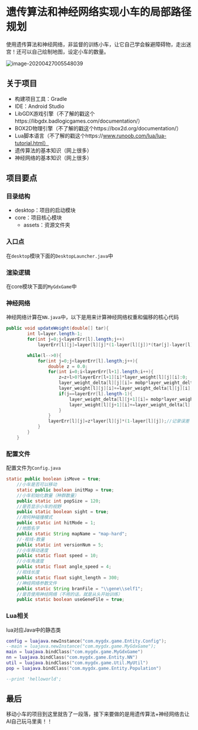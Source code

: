 # 遗传算法和神经网络实现小车的局部路径规划

使用遗传算法和神经网络，非监督的训练小车，让它自己学会躲避障碍物，走出迷宫！还可以自己绘制地图，设定小车的数量。

![image-20200427005548039](https://github.com/a82647041/ImgLib/blob/master/image-20200427005548039.png?raw=true)



## 关于项目

+ 构建项目工具：Gradle
+ IDE：Android Studio
+ LibGDX游戏引擎（不了解的戳这个https://libgdx.badlogicgames.com/documentation/）
+ BOX2D物理引擎（不了解的戳这个https://box2d.org/documentation/）
+ Lua脚本语言（不了解的戳这个https://www.runoob.com/lua/lua-tutorial.html）
+ 遗传算法的基本知识（网上很多）
+ 神经网络的基本知识（网上很多）

## 项目要点

### 目录结构

+ desktop：项目的启动模块
+ core：项目核心模块
  + assets：资源文件夹

### 入口点

在`desktop`模块下面的`DesktopLauncher.java`中

### 渲染逻辑

在core模块下面的`MyGdxGame`中

### 神经网络

神经网络计算在`NN.java`中，以下是用来计算神经网络权重和偏移的核心代码

```java
public void updateWeight(double[] tar){
        int l=layer.length-1;
        for(int j=0;j<layerErr[l].length;j++)
            layerErr[l][j]=layer[l][j]*(1-layer[l][j])*(tar[j]-layer[l][j]);

        while(l-->0){
            for(int j=0;j<layerErr[l].length;j++){
                double z = 0.0;
                for(int i=0;i<layerErr[l+1].length;i++){
                    z=z+l>0?layerErr[l+1][i]*layer_weight[l][j][i]:0;
                    layer_weight_delta[l][j][i]= mobp*layer_weight_delta[l][j]	[i]+rate*layerErr[l+1][i]*layer[l][j];//隐含层动量调整
                    layer_weight[l][j][i]+=layer_weight_delta[l][j][i];//隐含层权重调整
                    if(j==layerErr[l].length-1){
                        layer_weight_delta[l][j+1][i]= mobp*layer_weight_delta[l][j+1][i]+rate*layerErr[l+1][i];//截距动量调整
                        layer_weight[l][j+1][i]+=layer_weight_delta[l][j+1][i];//截距权重调整
                    }
                }
                layerErr[l][j]=z*layer[l][j]*(1-layer[l][j]);//记录误差
            }
        }
    }
```



### 配置文件

配置文件为`Config.java`

```java
static public boolean isMove = true;
	//小车是否可以移动
    static public boolean initMap = true;
	//小车初始化数量（种群数量）
    public static int popSize = 120;
	//是否显示小车的视野
    public static boolean sight = true;
	//用何种碰撞模式
    public static int hitMode = 1;
	//地图名字
    public static String mapName = "map-hard";
	//·视线·数量
    public static int versionNum = 5;
	//小车移动速度
    public static float speed = 10;
	//小车角速度
    public static float angle_speed = 4;
	//视线长度
    public static float sight_length = 300;
	//神经网络参数文件
    public static String branFile = "\\gene\\self1";
	//是否使用神经网络（不用的话，就是从头开始训练）
    public static boolean useGeneFile = true;
```

### Lua相关

lua对应Java中的静态类

```lua
config = luajava.newInstance("com.mygdx.game.Entity.Config");
--main = luajava.newInstance("com.mygdx.game.MyGdxGame");
main = luajava.bindClass("com.mygdx.game.MyGdxGame")
nn = luajava.bindClass("com.mygdx.game.Entity.NN")
util = luajava.bindClass("com.mygdx.game.Util.MyUtil")
pop = luajava.bindClass("com.mygdx.game.Entity.Population")

--print 'helloworld';

```

## 最后

移动小车的项目到这里就告了一段落，接下来要做的是用遗传算法+神经网络去让AI自己玩马里奥！！

